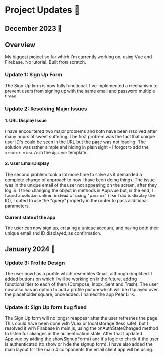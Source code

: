 # Project Updates 🚀

## December 2023 📅

## Overview
My biggest project so far which I'm currently working on, using Vue and Firebase. No tutorial. Built from scratch.

### Update 1: Sign Up Form
The Sign Up form is now fully functional. I've implemented a mechanism to prevent users from signing up with the same email and password multiple times.

### Update 2: Resolving Major Issues
#### 1. URL Display Issue
I have encountered two major problems and both have been resolved after many hours of sweet suffering.
The first problem was the fact that unique user ID's could be seen in the URL but the page was not loading. The solution was rather simple and hiding in plain sight - I forgot to add the `<router-view />` in the `App.vue` template.

#### 2. User Email Display
The second problem took a lot more time to solve as it demanded a complete change of approach to how I have been doing things. The issue was in the unique email of the user not appearing on the screen, after they log in. I tried changing the object in methods in App.vue but, in the end, I found a solution online: instead of using "params" (like I did to display the ID), I opted to use the "query" property in the router to pass additional parameters.

#### Current state of the app
The user can now sign up, creating a unique account, and having both their unique email and ID displayed, as confirmation.

## January 2024 📅

### Update 3: Profile Design
The user now has a profile which resembles Gmail, although simplified. I added buttons on which I will be working on in the future, adding functionalities to each of them (Compose, Inbox, Sent and Trash). The user now also has an option to add a profile picture which will be displayed over the placeholder square, once added. I named the app Pear Link.

### Update 4: Sign Up form bug fixed
The Sign Up form will no longer reappear after the user refreshes the page. This could have been done with Vuex or local storage (less safe), but I resolved it with Firabase in main.js, using the onAuthStateChanged method to listen for changes in the authentication state. After that I updated App.vue by adding the showSignupForm() and it's logic to check if the user is authenticated (to show or hide the signup form). I have also added the main layout for the main 4 components the email client app will be using.
